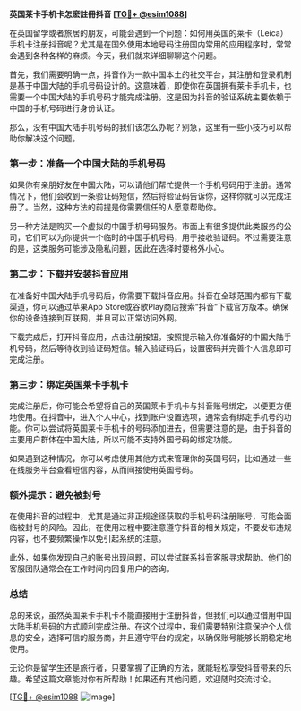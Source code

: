 **英国莱卡手机卡怎麽註冊抖音 [[TG💪+ @esim1088](https://t.me/s/esim1088)]**

在英国留学或者旅居的朋友，可能会遇到一个问题：如何用英国的莱卡（Leica）手机卡注册抖音呢？尤其是在国外使用本地号码注册国内常用的应用程序时，常常会遇到各种各样的麻烦。今天，我们就来详细聊聊这个问题。

首先，我们需要明确一点，抖音作为一款中国本土的社交平台，其注册和登录机制是基于中国大陆的手机号码设计的。这意味着，即使你在英国拥有莱卡手机卡，也需要一个中国大陆的手机号码才能完成注册。这是因为抖音的验证系统主要依赖于中国的手机号码进行身份认证。

那么，没有中国大陆手机号码的我们该怎么办呢？别急，这里有一些小技巧可以帮助你解决这个问题。

### 第一步：准备一个中国大陆的手机号码

如果你有亲朋好友在中国大陆，可以请他们帮忙提供一个手机号码用于注册。通常情况下，他们会收到一条验证码短信，然后将验证码告诉你，这样你就可以完成注册了。当然，这种方法的前提是你需要信任的人愿意帮助你。

另一种方法是购买一个虚拟的中国手机号码服务。市面上有很多提供此类服务的公司，它们可以为你提供一个临时的中国手机号码，用于接收验证码。不过需要注意的是，这类服务可能涉及隐私问题，因此在选择时要格外小心。

### 第二步：下载并安装抖音应用

在准备好中国大陆手机号码后，你需要下载抖音应用。抖音在全球范围内都有下载渠道，你可以通过苹果App Store或谷歌Play商店搜索“抖音”下载官方版本。确保你的设备连接到互联网，并且可以正常访问外网。

下载完成后，打开抖音应用，点击注册按钮。按照提示输入你准备好的中国大陆手机号码，然后等待收到验证码短信。输入验证码后，设置密码并完善个人信息即可完成注册。

### 第三步：绑定英国莱卡手机卡

完成注册后，你可能会希望将自己的英国莱卡手机卡与抖音账号绑定，以便更方便地使用。在抖音中，进入个人中心，找到账户设置选项，通常会有绑定手机号的功能。你可以尝试将英国莱卡手机卡的号码添加进去，但需要注意的是，由于抖音的主要用户群体在中国大陆，所以可能不支持外国号码的绑定功能。

如果遇到这种情况，你可以考虑使用其他方式来管理你的英国号码，比如通过一些在线服务平台查看短信内容，从而间接使用英国号码。

### 额外提示：避免被封号

在使用抖音的过程中，尤其是通过非正规途径获取的手机号码注册账号，可能会面临被封号的风险。因此，在使用过程中要注意遵守抖音的相关规定，不要发布违规内容，也不要频繁操作以免引起系统的注意。

此外，如果你发现自己的账号出现问题，可以尝试联系抖音客服寻求帮助。他们的客服团队通常会在工作时间内回复用户的咨询。

### 总结

总的来说，虽然英国莱卡手机卡不能直接用于注册抖音，但我们可以通过借用中国大陆手机号码的方式顺利完成注册。在这个过程中，我们需要特别注意保护个人信息的安全，选择可信的服务商，并且遵守平台的规定，以确保账号能够长期稳定地使用。

无论你是留学生还是旅行者，只要掌握了正确的方法，就能轻松享受抖音带来的乐趣。希望这篇文章能对你有所帮助！如果还有其他问题，欢迎随时交流讨论。

[[TG💪+ @esim1088](https://t.me/s/esim1088) ![Image](https://i.postimg.cc/4NQfJmqS/Snipaste-2025-05-13-00-14-12.png)]